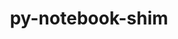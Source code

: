 ---
title: "py-notebook-shim"
layout: cache
categories: [package, develop]
meta: {"compilers": ["none"], "num_specs": 135, "num_specs_by_stack": {"data-vis-sdk": 21, "e4s": 76, "e4s-neoverse-v2": 38, "root": 135}, "oss": ["ubuntu20.04", "ubuntu22.04"], "platforms": ["linux"], "stacks": ["data-vis-sdk", "e4s", "e4s-neoverse-v2", "root"], "targets": ["neoverse_v2", "x86_64_v3"], "versions": ["0.2.3"]}
spec_details: [{"compiler": "none", "hash": "2jyu4wselh2kkd5bxp4nr3hqfzgjna6s", "os": "ubuntu22.04", "platform": "linux", "size": "-", "stacks": ["e4s", "root"], "target": "x86_64_v3", "variants": ["build_system=python_pip"], "versions": ["0.2.3"]}, {"compiler": "none", "hash": "2ptpl6mzcnxud47guyeh6qmmat6deau7", "os": "ubuntu22.04", "platform": "linux", "size": "-", "stacks": ["e4s-neoverse-v2", "root"], "target": "neoverse_v2", "variants": ["build_system=python_pip"], "versions": ["0.2.3"]}, {"compiler": "none", "hash": "2qpq2lt5zlfyx6onanuyuuemajufqgoi", "os": "ubuntu20.04", "platform": "linux", "size": "-", "stacks": ["data-vis-sdk", "root"], "target": "x86_64_v3", "variants": ["build_system=python_pip"], "versions": ["0.2.3"]}, {"compiler": "none", "hash": "345fyb7ar3axpp3tpeiuzc6nrlma5ub2", "os": "ubuntu20.04", "platform": "linux", "size": "-", "stacks": ["data-vis-sdk", "root"], "target": "x86_64_v3", "variants": ["build_system=python_pip"], "versions": ["0.2.3"]}, {"compiler": "none", "hash": "34rrqgeos6xlh7fhdsu72wffk5j7ciuq", "os": "ubuntu22.04", "platform": "linux", "size": "-", "stacks": ["e4s-neoverse-v2", "root"], "target": "neoverse_v2", "variants": ["build_system=python_pip"], "versions": ["0.2.3"]}, {"compiler": "none", "hash": "36grttwvtd64htlyuejaymjvlmwjqkqn", "os": "ubuntu22.04", "platform": "linux", "size": "-", "stacks": ["e4s", "root"], "target": "x86_64_v3", "variants": ["build_system=python_pip"], "versions": ["0.2.3"]}, {"compiler": "none", "hash": "3izfvuwduk5nqp7ajn7cafwuoniqnkyg", "os": "ubuntu22.04", "platform": "linux", "size": "-", "stacks": ["e4s", "root"], "target": "x86_64_v3", "variants": ["build_system=python_pip"], "versions": ["0.2.3"]}, {"compiler": "none", "hash": "4l2cl22ajkeqkzou64flbxe6qlwlzkux", "os": "ubuntu22.04", "platform": "linux", "size": "-", "stacks": ["e4s", "root"], "target": "x86_64_v3", "variants": ["build_system=python_pip"], "versions": ["0.2.3"]}, {"compiler": "none", "hash": "5f7pcz4fw46gbnjfzhyjxsfac4wle5dl", "os": "ubuntu20.04", "platform": "linux", "size": "-", "stacks": ["data-vis-sdk", "root"], "target": "x86_64_v3", "variants": ["build_system=python_pip"], "versions": ["0.2.3"]}, {"compiler": "none", "hash": "5lxahgmj3i6wz5mngefdqi5ogbeia6h7", "os": "ubuntu22.04", "platform": "linux", "size": "-", "stacks": ["e4s-neoverse-v2", "root"], "target": "neoverse_v2", "variants": ["build_system=python_pip"], "versions": ["0.2.3"]}, {"compiler": "none", "hash": "5rxopj7rl4bgks42cuygqalsv7y3dvhi", "os": "ubuntu22.04", "platform": "linux", "size": "-", "stacks": ["e4s-neoverse-v2", "root"], "target": "neoverse_v2", "variants": ["build_system=python_pip"], "versions": ["0.2.3"]}, {"compiler": "none", "hash": "5wo5e7v3fqbcxafsbebfvshxsh7567aq", "os": "ubuntu22.04", "platform": "linux", "size": "-", "stacks": ["e4s-neoverse-v2", "root"], "target": "neoverse_v2", "variants": ["build_system=python_pip"], "versions": ["0.2.3"]}, {"compiler": "none", "hash": "6262rj7khyrwv4xdj6szmfbg6yslrwky", "os": "ubuntu22.04", "platform": "linux", "size": "-", "stacks": ["e4s", "root"], "target": "x86_64_v3", "variants": ["build_system=python_pip"], "versions": ["0.2.3"]}, {"compiler": "none", "hash": "6irqiqzkz6c3wc77bggiesqzs6o5zn6m", "os": "ubuntu22.04", "platform": "linux", "size": "-", "stacks": ["e4s-neoverse-v2", "root"], "target": "neoverse_v2", "variants": ["build_system=python_pip"], "versions": ["0.2.3"]}, {"compiler": "none", "hash": "6jfvyf7hnccbm32fn6fkdp7pveoon7ir", "os": "ubuntu22.04", "platform": "linux", "size": "-", "stacks": ["e4s", "root"], "target": "x86_64_v3", "variants": ["build_system=python_pip"], "versions": ["0.2.3"]}, {"compiler": "none", "hash": "6sunupv2vaiiz5x42rjxistumq3b7tqz", "os": "ubuntu22.04", "platform": "linux", "size": "-", "stacks": ["e4s", "root"], "target": "x86_64_v3", "variants": ["build_system=python_pip"], "versions": ["0.2.3"]}, {"compiler": "none", "hash": "6yoy4z64ikubmvtrrccm4kv5x5uxce2c", "os": "ubuntu22.04", "platform": "linux", "size": "-", "stacks": ["e4s", "root"], "target": "x86_64_v3", "variants": ["build_system=python_pip"], "versions": ["0.2.3"]}, {"compiler": "none", "hash": "765ulh3atz7muk5n7ivjujuciplatrgj", "os": "ubuntu20.04", "platform": "linux", "size": "-", "stacks": ["data-vis-sdk", "root"], "target": "x86_64_v3", "variants": ["build_system=python_pip"], "versions": ["0.2.3"]}, {"compiler": "none", "hash": "7nyeje4pdm2ghxjhkrnagmjntrvsteeq", "os": "ubuntu20.04", "platform": "linux", "size": "-", "stacks": ["data-vis-sdk", "root"], "target": "x86_64_v3", "variants": ["build_system=python_pip"], "versions": ["0.2.3"]}, {"compiler": "none", "hash": "a2f6hjpv7mswkljbb26m6bticgxcuxeo", "os": "ubuntu22.04", "platform": "linux", "size": "-", "stacks": ["e4s", "root"], "target": "x86_64_v3", "variants": ["build_system=python_pip"], "versions": ["0.2.3"]}, {"compiler": "none", "hash": "a4w54hjocoy7l7rsfthv6oww5gaqltih", "os": "ubuntu22.04", "platform": "linux", "size": "-", "stacks": ["e4s", "root"], "target": "x86_64_v3", "variants": ["build_system=python_pip"], "versions": ["0.2.3"]}, {"compiler": "none", "hash": "acuvdeiqdryoj7xaarbtpey2hr7xexmc", "os": "ubuntu22.04", "platform": "linux", "size": "-", "stacks": ["e4s", "root"], "target": "x86_64_v3", "variants": ["build_system=python_pip"], "versions": ["0.2.3"]}, {"compiler": "none", "hash": "af4ctuqscwgn5xltbze4to5tdfquepkw", "os": "ubuntu22.04", "platform": "linux", "size": "-", "stacks": ["e4s", "root"], "target": "x86_64_v3", "variants": ["build_system=python_pip"], "versions": ["0.2.3"]}, {"compiler": "none", "hash": "avmarbaczrilhupchxfz2x6q7ssrwjey", "os": "ubuntu22.04", "platform": "linux", "size": "-", "stacks": ["e4s", "root"], "target": "x86_64_v3", "variants": ["build_system=python_pip"], "versions": ["0.2.3"]}, {"compiler": "none", "hash": "azg6x3scue5koxlrrlrs3jhyhv4lfzw4", "os": "ubuntu22.04", "platform": "linux", "size": "-", "stacks": ["e4s", "root"], "target": "x86_64_v3", "variants": ["build_system=python_pip"], "versions": ["0.2.3"]}, {"compiler": "none", "hash": "b55x3tzui6q55x7abnqiaialfnpfscwe", "os": "ubuntu22.04", "platform": "linux", "size": "-", "stacks": ["e4s-neoverse-v2", "root"], "target": "neoverse_v2", "variants": ["build_system=python_pip"], "versions": ["0.2.3"]}, {"compiler": "none", "hash": "b7cvhwhndup2qkm2ul275vyyb4rcpy6s", "os": "ubuntu22.04", "platform": "linux", "size": "-", "stacks": ["e4s-neoverse-v2", "root"], "target": "neoverse_v2", "variants": ["build_system=python_pip"], "versions": ["0.2.3"]}, {"compiler": "none", "hash": "bfvr7u5kcwqvhbbwflvsk2ei32vr4tjn", "os": "ubuntu22.04", "platform": "linux", "size": "-", "stacks": ["e4s", "root"], "target": "x86_64_v3", "variants": ["build_system=python_pip"], "versions": ["0.2.3"]}, {"compiler": "none", "hash": "bhk6aylvqwqu7j24rryjof3bkhrohsxl", "os": "ubuntu22.04", "platform": "linux", "size": "-", "stacks": ["e4s-neoverse-v2", "root"], "target": "neoverse_v2", "variants": ["build_system=python_pip"], "versions": ["0.2.3"]}, {"compiler": "none", "hash": "c2u3su6pllokatgn5c35opgb6sqfybj6", "os": "ubuntu22.04", "platform": "linux", "size": "-", "stacks": ["e4s", "root"], "target": "x86_64_v3", "variants": ["build_system=python_pip"], "versions": ["0.2.3"]}, {"compiler": "none", "hash": "c4xanhn4az73b4ixfkuofz7lmb2x6bs7", "os": "ubuntu22.04", "platform": "linux", "size": "-", "stacks": ["e4s-neoverse-v2", "root"], "target": "neoverse_v2", "variants": ["build_system=python_pip"], "versions": ["0.2.3"]}, {"compiler": "none", "hash": "cwxornbui5ccaicafeae34f2lxzj7txs", "os": "ubuntu22.04", "platform": "linux", "size": "-", "stacks": ["e4s", "root"], "target": "x86_64_v3", "variants": ["build_system=python_pip"], "versions": ["0.2.3"]}, {"compiler": "none", "hash": "cxpdorcfzotzq3iibxem6us6hak6j22p", "os": "ubuntu20.04", "platform": "linux", "size": "-", "stacks": ["data-vis-sdk", "root"], "target": "x86_64_v3", "variants": ["build_system=python_pip"], "versions": ["0.2.3"]}, {"compiler": "none", "hash": "czwmt75ixwipffdha7xjvvwhg3jzelzx", "os": "ubuntu22.04", "platform": "linux", "size": "-", "stacks": ["e4s-neoverse-v2", "root"], "target": "neoverse_v2", "variants": ["build_system=python_pip"], "versions": ["0.2.3"]}, {"compiler": "none", "hash": "d7qj6q2pev3lpqia75xd4d2dxdfoc2bj", "os": "ubuntu22.04", "platform": "linux", "size": "-", "stacks": ["e4s-neoverse-v2", "root"], "target": "neoverse_v2", "variants": ["build_system=python_pip"], "versions": ["0.2.3"]}, {"compiler": "none", "hash": "dd7lkijkpqft3fjk3wm4afxftvaoqhcv", "os": "ubuntu22.04", "platform": "linux", "size": "-", "stacks": ["e4s-neoverse-v2", "root"], "target": "neoverse_v2", "variants": ["build_system=python_pip"], "versions": ["0.2.3"]}, {"compiler": "none", "hash": "doyoyjcgh7ggqiwlqql4rzwjb4e34y6w", "os": "ubuntu22.04", "platform": "linux", "size": "-", "stacks": ["e4s", "root"], "target": "x86_64_v3", "variants": ["build_system=python_pip"], "versions": ["0.2.3"]}, {"compiler": "none", "hash": "dwl4va2s4p5nfel4vtlwfinon42zqco6", "os": "ubuntu22.04", "platform": "linux", "size": "-", "stacks": ["e4s", "root"], "target": "x86_64_v3", "variants": ["build_system=python_pip"], "versions": ["0.2.3"]}, {"compiler": "none", "hash": "e43lxtvptlyvip7nnbjl6eahrxpoif23", "os": "ubuntu22.04", "platform": "linux", "size": "-", "stacks": ["e4s", "root"], "target": "x86_64_v3", "variants": ["build_system=python_pip"], "versions": ["0.2.3"]}, {"compiler": "none", "hash": "eeq6jmbl2qxhf4vbcbspzzv6dmjbhkwz", "os": "ubuntu22.04", "platform": "linux", "size": "-", "stacks": ["e4s-neoverse-v2", "root"], "target": "neoverse_v2", "variants": ["build_system=python_pip"], "versions": ["0.2.3"]}, {"compiler": "none", "hash": "ei2pdtk57vxr3znpywnt7gxtriaytodv", "os": "ubuntu22.04", "platform": "linux", "size": "-", "stacks": ["e4s", "root"], "target": "x86_64_v3", "variants": ["build_system=python_pip"], "versions": ["0.2.3"]}, {"compiler": "none", "hash": "eyi6bvs4dibk33hp4ssg7qvn3nd4wht6", "os": "ubuntu22.04", "platform": "linux", "size": "-", "stacks": ["e4s", "root"], "target": "x86_64_v3", "variants": ["build_system=python_pip"], "versions": ["0.2.3"]}, {"compiler": "none", "hash": "fdtvbla2mdqczn5tk2vlnsphl6x6jnuh", "os": "ubuntu22.04", "platform": "linux", "size": "-", "stacks": ["e4s-neoverse-v2", "root"], "target": "neoverse_v2", "variants": ["build_system=python_pip"], "versions": ["0.2.3"]}, {"compiler": "none", "hash": "fnigvlrlwsbtu5pb57uetqu7a5vni4r5", "os": "ubuntu22.04", "platform": "linux", "size": "-", "stacks": ["e4s-neoverse-v2", "root"], "target": "neoverse_v2", "variants": ["build_system=python_pip"], "versions": ["0.2.3"]}, {"compiler": "none", "hash": "fppgwqdopckvloo7gcxfdfjl4w6nuds6", "os": "ubuntu22.04", "platform": "linux", "size": "-", "stacks": ["e4s-neoverse-v2", "root"], "target": "neoverse_v2", "variants": ["build_system=python_pip"], "versions": ["0.2.3"]}, {"compiler": "none", "hash": "fvrlcs4evf4ppa4eei3oqatw3k33b3pk", "os": "ubuntu20.04", "platform": "linux", "size": "-", "stacks": ["data-vis-sdk", "root"], "target": "x86_64_v3", "variants": ["build_system=python_pip"], "versions": ["0.2.3"]}, {"compiler": "none", "hash": "g3dxlobktxbpp2weo5znjg6kh74nlrtz", "os": "ubuntu22.04", "platform": "linux", "size": "-", "stacks": ["e4s", "root"], "target": "x86_64_v3", "variants": ["build_system=python_pip"], "versions": ["0.2.3"]}, {"compiler": "none", "hash": "g6ryfug77nct324oahpungzochh37zwt", "os": "ubuntu22.04", "platform": "linux", "size": "-", "stacks": ["e4s-neoverse-v2", "root"], "target": "neoverse_v2", "variants": ["build_system=python_pip"], "versions": ["0.2.3"]}, {"compiler": "none", "hash": "ggq63hob43knovpdb2fr3eyri6ywoo4f", "os": "ubuntu22.04", "platform": "linux", "size": "-", "stacks": ["e4s", "root"], "target": "x86_64_v3", "variants": ["build_system=python_pip"], "versions": ["0.2.3"]}, {"compiler": "none", "hash": "gjbeyixbw7al4dcwyq4lwpoiwhrzpsjn", "os": "ubuntu22.04", "platform": "linux", "size": "-", "stacks": ["e4s", "root"], "target": "x86_64_v3", "variants": ["build_system=python_pip"], "versions": ["0.2.3"]}, {"compiler": "none", "hash": "gkwqef76k4fdrdcdjc52ld6bfwsm7ydr", "os": "ubuntu22.04", "platform": "linux", "size": "-", "stacks": ["e4s", "root"], "target": "x86_64_v3", "variants": ["build_system=python_pip"], "versions": ["0.2.3"]}, {"compiler": "none", "hash": "gq5gotogiye5orn4vhjwvdtsyn23ilp6", "os": "ubuntu22.04", "platform": "linux", "size": "-", "stacks": ["e4s", "root"], "target": "x86_64_v3", "variants": ["build_system=python_pip"], "versions": ["0.2.3"]}, {"compiler": "none", "hash": "gymhyjdfbvxpkchyj54zqt5jur7bbecy", "os": "ubuntu22.04", "platform": "linux", "size": "-", "stacks": ["e4s-neoverse-v2", "root"], "target": "neoverse_v2", "variants": ["build_system=python_pip"], "versions": ["0.2.3"]}, {"compiler": "none", "hash": "hioipnurquka7tknanu2hyoqkwcrqmal", "os": "ubuntu22.04", "platform": "linux", "size": "-", "stacks": ["e4s", "root"], "target": "x86_64_v3", "variants": ["build_system=python_pip"], "versions": ["0.2.3"]}, {"compiler": "none", "hash": "hpbxf2pnk7xf4erimd2w7w7gzqicnjiu", "os": "ubuntu22.04", "platform": "linux", "size": "-", "stacks": ["e4s-neoverse-v2", "root"], "target": "neoverse_v2", "variants": ["build_system=python_pip"], "versions": ["0.2.3"]}, {"compiler": "none", "hash": "hwnos4dsrhbkejxfs3m5kptgltpv7wvl", "os": "ubuntu22.04", "platform": "linux", "size": "-", "stacks": ["e4s", "root"], "target": "x86_64_v3", "variants": ["build_system=python_pip"], "versions": ["0.2.3"]}, {"compiler": "none", "hash": "illgzv47nyvxxlh65htufo3zf2qyhpxt", "os": "ubuntu22.04", "platform": "linux", "size": "-", "stacks": ["e4s", "root"], "target": "x86_64_v3", "variants": ["build_system=python_pip"], "versions": ["0.2.3"]}, {"compiler": "none", "hash": "invkc2dyl2fdecurjzefa4z6gboakbqo", "os": "ubuntu22.04", "platform": "linux", "size": "-", "stacks": ["e4s", "root"], "target": "x86_64_v3", "variants": ["build_system=python_pip"], "versions": ["0.2.3"]}, {"compiler": "none", "hash": "iyot275yfrjj35hikvxpc2527imruj4z", "os": "ubuntu22.04", "platform": "linux", "size": "-", "stacks": ["e4s", "root"], "target": "x86_64_v3", "variants": ["build_system=python_pip"], "versions": ["0.2.3"]}, {"compiler": "none", "hash": "jb4q6akkcosywkfi4i4a23minsd5fap3", "os": "ubuntu22.04", "platform": "linux", "size": "-", "stacks": ["e4s", "root"], "target": "x86_64_v3", "variants": ["build_system=python_pip"], "versions": ["0.2.3"]}, {"compiler": "none", "hash": "jnef4fua2n4hkifo72a27dstiiomu4el", "os": "ubuntu22.04", "platform": "linux", "size": "-", "stacks": ["e4s", "root"], "target": "x86_64_v3", "variants": ["build_system=python_pip"], "versions": ["0.2.3"]}, {"compiler": "none", "hash": "jnhr3mh6dc5iui54yizhe266c5dpedpo", "os": "ubuntu22.04", "platform": "linux", "size": "-", "stacks": ["e4s-neoverse-v2", "root"], "target": "neoverse_v2", "variants": ["build_system=python_pip"], "versions": ["0.2.3"]}, {"compiler": "none", "hash": "joaszsx3fxsas46ezrajlfboiyvlq7on", "os": "ubuntu20.04", "platform": "linux", "size": "-", "stacks": ["data-vis-sdk", "root"], "target": "x86_64_v3", "variants": ["build_system=python_pip"], "versions": ["0.2.3"]}, {"compiler": "none", "hash": "jsld4rg7jcjsoogbrrznrc6bvqhxhwgk", "os": "ubuntu22.04", "platform": "linux", "size": "-", "stacks": ["e4s", "root"], "target": "x86_64_v3", "variants": ["build_system=python_pip"], "versions": ["0.2.3"]}, {"compiler": "none", "hash": "jw6inpr2g47t6lymcbwa23geqs7kb3r7", "os": "ubuntu22.04", "platform": "linux", "size": "-", "stacks": ["e4s-neoverse-v2", "root"], "target": "neoverse_v2", "variants": ["build_system=python_pip"], "versions": ["0.2.3"]}, {"compiler": "none", "hash": "jw6mwm3h27gwlrmkwfwmsjotjn7xg7mw", "os": "ubuntu22.04", "platform": "linux", "size": "-", "stacks": ["e4s", "root"], "target": "x86_64_v3", "variants": ["build_system=python_pip"], "versions": ["0.2.3"]}, {"compiler": "none", "hash": "k4opaba2jummqfhyf2w67dr5x5wvcs7w", "os": "ubuntu22.04", "platform": "linux", "size": "-", "stacks": ["e4s", "root"], "target": "x86_64_v3", "variants": ["build_system=python_pip"], "versions": ["0.2.3"]}, {"compiler": "none", "hash": "k5k7swg2njzk2oxuykz2kderkz52my5b", "os": "ubuntu22.04", "platform": "linux", "size": "-", "stacks": ["e4s", "root"], "target": "x86_64_v3", "variants": ["build_system=python_pip"], "versions": ["0.2.3"]}, {"compiler": "none", "hash": "k5yaihkz2eybhupeqjfksd3qupj4hrb5", "os": "ubuntu20.04", "platform": "linux", "size": "-", "stacks": ["data-vis-sdk", "root"], "target": "x86_64_v3", "variants": ["build_system=python_pip"], "versions": ["0.2.3"]}, {"compiler": "none", "hash": "k7n4ml75nsow3gafzfapz2d47lxs7mxc", "os": "ubuntu22.04", "platform": "linux", "size": "-", "stacks": ["e4s-neoverse-v2", "root"], "target": "neoverse_v2", "variants": ["build_system=python_pip"], "versions": ["0.2.3"]}, {"compiler": "none", "hash": "lpa3lhzqd3lgkezov64xuytgqxlfwk3k", "os": "ubuntu20.04", "platform": "linux", "size": "-", "stacks": ["data-vis-sdk", "root"], "target": "x86_64_v3", "variants": ["build_system=python_pip"], "versions": ["0.2.3"]}, {"compiler": "none", "hash": "ltwlykoh7ewrubhooiq3wbxbxj5swsnq", "os": "ubuntu22.04", "platform": "linux", "size": "-", "stacks": ["e4s", "root"], "target": "x86_64_v3", "variants": ["build_system=python_pip"], "versions": ["0.2.3"]}, {"compiler": "none", "hash": "lyeryrl3yglvlxqt2yki7ftuaplja2dr", "os": "ubuntu22.04", "platform": "linux", "size": "-", "stacks": ["e4s", "root"], "target": "x86_64_v3", "variants": ["build_system=python_pip"], "versions": ["0.2.3"]}, {"compiler": "none", "hash": "lyq75rdr47jz7kfkvfn5i6jbudqxdpza", "os": "ubuntu22.04", "platform": "linux", "size": "-", "stacks": ["e4s", "root"], "target": "x86_64_v3", "variants": ["build_system=python_pip"], "versions": ["0.2.3"]}, {"compiler": "none", "hash": "m2jsv5upub3uxz4uptp23wcx7jdkyheq", "os": "ubuntu22.04", "platform": "linux", "size": "-", "stacks": ["e4s-neoverse-v2", "root"], "target": "neoverse_v2", "variants": ["build_system=python_pip"], "versions": ["0.2.3"]}, {"compiler": "none", "hash": "m4vuakutiaezarqy5r3wq3lfimoxobit", "os": "ubuntu20.04", "platform": "linux", "size": "-", "stacks": ["data-vis-sdk", "root"], "target": "x86_64_v3", "variants": ["build_system=python_pip"], "versions": ["0.2.3"]}, {"compiler": "none", "hash": "mg665t7owv24xzpovivdylwnx3f3gee5", "os": "ubuntu22.04", "platform": "linux", "size": "-", "stacks": ["e4s-neoverse-v2", "root"], "target": "neoverse_v2", "variants": ["build_system=python_pip"], "versions": ["0.2.3"]}, {"compiler": "none", "hash": "mj2ah44ulq7czygirfajhm7ybvegsvgv", "os": "ubuntu22.04", "platform": "linux", "size": "-", "stacks": ["e4s", "root"], "target": "x86_64_v3", "variants": ["build_system=python_pip"], "versions": ["0.2.3"]}, {"compiler": "none", "hash": "mwdneoqkkrnnxrlggmmrmhe4h7irge6i", "os": "ubuntu22.04", "platform": "linux", "size": "-", "stacks": ["e4s", "root"], "target": "x86_64_v3", "variants": ["build_system=python_pip"], "versions": ["0.2.3"]}, {"compiler": "none", "hash": "nb2gyavfwr3pw25d2ldhjjl2s6hku727", "os": "ubuntu22.04", "platform": "linux", "size": "-", "stacks": ["e4s-neoverse-v2", "root"], "target": "neoverse_v2", "variants": ["build_system=python_pip"], "versions": ["0.2.3"]}, {"compiler": "none", "hash": "nh5iw4z3zjsadnpsdwii5jgmy6j56vp2", "os": "ubuntu22.04", "platform": "linux", "size": "-", "stacks": ["e4s", "root"], "target": "x86_64_v3", "variants": ["build_system=python_pip"], "versions": ["0.2.3"]}, {"compiler": "none", "hash": "njngh7ymtwawcgtx65dmpfnz75y3kquk", "os": "ubuntu20.04", "platform": "linux", "size": "-", "stacks": ["data-vis-sdk", "root"], "target": "x86_64_v3", "variants": ["build_system=python_pip"], "versions": ["0.2.3"]}, {"compiler": "none", "hash": "nnprokx5ooy2uyllwquhtoudc6fwx7cz", "os": "ubuntu22.04", "platform": "linux", "size": "-", "stacks": ["e4s", "root"], "target": "x86_64_v3", "variants": ["build_system=python_pip"], "versions": ["0.2.3"]}, {"compiler": "none", "hash": "nnxaifxyembkg4nqhi5tbk7taqsmk6sm", "os": "ubuntu22.04", "platform": "linux", "size": "-", "stacks": ["e4s-neoverse-v2", "root"], "target": "neoverse_v2", "variants": ["build_system=python_pip"], "versions": ["0.2.3"]}, {"compiler": "none", "hash": "nvx6zwgdu7dyamxxfwuienwfypiwlojt", "os": "ubuntu22.04", "platform": "linux", "size": "-", "stacks": ["e4s-neoverse-v2", "root"], "target": "neoverse_v2", "variants": ["build_system=python_pip"], "versions": ["0.2.3"]}, {"compiler": "none", "hash": "nxya5igy3tkh2l2yftstnfeoreohuxgg", "os": "ubuntu20.04", "platform": "linux", "size": "-", "stacks": ["data-vis-sdk", "root"], "target": "x86_64_v3", "variants": ["build_system=python_pip"], "versions": ["0.2.3"]}, {"compiler": "none", "hash": "nzgbfezw2owd3rbd2zw574oo4uh7pnnm", "os": "ubuntu22.04", "platform": "linux", "size": "-", "stacks": ["e4s", "root"], "target": "x86_64_v3", "variants": ["build_system=python_pip"], "versions": ["0.2.3"]}, {"compiler": "none", "hash": "o4z5ahhhzs2wwg5w7s5rfr6cwxdmjfeh", "os": "ubuntu20.04", "platform": "linux", "size": "-", "stacks": ["data-vis-sdk", "root"], "target": "x86_64_v3", "variants": ["build_system=python_pip"], "versions": ["0.2.3"]}, {"compiler": "none", "hash": "oidkdgfzzsiycaduk777nzuwb2f3wmyf", "os": "ubuntu20.04", "platform": "linux", "size": "-", "stacks": ["data-vis-sdk", "root"], "target": "x86_64_v3", "variants": ["build_system=python_pip"], "versions": ["0.2.3"]}, {"compiler": "none", "hash": "oiehr5ibcsycxidw34mhii2fphat4go2", "os": "ubuntu22.04", "platform": "linux", "size": "-", "stacks": ["e4s", "root"], "target": "x86_64_v3", "variants": ["build_system=python_pip"], "versions": ["0.2.3"]}, {"compiler": "none", "hash": "ok3atfljhnp3wqnt2464mqdrhdhrld34", "os": "ubuntu22.04", "platform": "linux", "size": "-", "stacks": ["e4s", "root"], "target": "x86_64_v3", "variants": ["build_system=python_pip"], "versions": ["0.2.3"]}, {"compiler": "none", "hash": "owuc5ymphi77jel5dk3g64rijifav4gf", "os": "ubuntu22.04", "platform": "linux", "size": "-", "stacks": ["e4s", "root"], "target": "x86_64_v3", "variants": ["build_system=python_pip"], "versions": ["0.2.3"]}, {"compiler": "none", "hash": "pjui3w4vk2vryjunb7renj6ysrmu2a6e", "os": "ubuntu22.04", "platform": "linux", "size": "-", "stacks": ["e4s", "root"], "target": "x86_64_v3", "variants": ["build_system=python_pip"], "versions": ["0.2.3"]}, {"compiler": "none", "hash": "q35rzkr6xpcq3da67xmoidr7ievp43mt", "os": "ubuntu22.04", "platform": "linux", "size": "-", "stacks": ["e4s", "root"], "target": "x86_64_v3", "variants": ["build_system=python_pip"], "versions": ["0.2.3"]}, {"compiler": "none", "hash": "q4qmj3kwzswpd7sufn3n527l47h2my2y", "os": "ubuntu22.04", "platform": "linux", "size": "-", "stacks": ["e4s", "root"], "target": "x86_64_v3", "variants": ["build_system=python_pip"], "versions": ["0.2.3"]}, {"compiler": "none", "hash": "qecmclakg6mzqyfmemrqseb7ochman2d", "os": "ubuntu22.04", "platform": "linux", "size": "-", "stacks": ["e4s", "root"], "target": "x86_64_v3", "variants": ["build_system=python_pip"], "versions": ["0.2.3"]}, {"compiler": "none", "hash": "qeiirymw5sovvwqn6n3yp2jyltqtpnbd", "os": "ubuntu20.04", "platform": "linux", "size": "-", "stacks": ["data-vis-sdk", "root"], "target": "x86_64_v3", "variants": ["build_system=python_pip"], "versions": ["0.2.3"]}, {"compiler": "none", "hash": "qmpkwjjiu7ire2krjdqvybb2p3dd65id", "os": "ubuntu22.04", "platform": "linux", "size": "-", "stacks": ["e4s-neoverse-v2", "root"], "target": "neoverse_v2", "variants": ["build_system=python_pip"], "versions": ["0.2.3"]}, {"compiler": "none", "hash": "qnjizvkm46lxubegsrvjdcrgjry6dumb", "os": "ubuntu22.04", "platform": "linux", "size": "-", "stacks": ["e4s", "root"], "target": "x86_64_v3", "variants": ["build_system=python_pip"], "versions": ["0.2.3"]}, {"compiler": "none", "hash": "quvyq5vnvg2kr4tnahv6lfl5yicnzhqz", "os": "ubuntu22.04", "platform": "linux", "size": "-", "stacks": ["e4s", "root"], "target": "x86_64_v3", "variants": ["build_system=python_pip"], "versions": ["0.2.3"]}, {"compiler": "none", "hash": "rltk5ijj6ucgmxdrpzl7npwc7y7cvg4z", "os": "ubuntu22.04", "platform": "linux", "size": "-", "stacks": ["e4s", "root"], "target": "x86_64_v3", "variants": ["build_system=python_pip"], "versions": ["0.2.3"]}, {"compiler": "none", "hash": "rzlbiivgv5wcmzrwmctzytxifymfdmaj", "os": "ubuntu20.04", "platform": "linux", "size": "-", "stacks": ["data-vis-sdk", "root"], "target": "x86_64_v3", "variants": ["build_system=python_pip"], "versions": ["0.2.3"]}, {"compiler": "none", "hash": "s3b2rnffgtq5s4ft6mmwcnvtjmguiu5h", "os": "ubuntu22.04", "platform": "linux", "size": "-", "stacks": ["e4s", "root"], "target": "x86_64_v3", "variants": ["build_system=python_pip"], "versions": ["0.2.3"]}, {"compiler": "none", "hash": "snx4odtj5wtws2r7ygbx37hbysbqo25y", "os": "ubuntu22.04", "platform": "linux", "size": "-", "stacks": ["e4s-neoverse-v2", "root"], "target": "neoverse_v2", "variants": ["build_system=python_pip"], "versions": ["0.2.3"]}, {"compiler": "none", "hash": "st7766m7vqq3pohhjywmft3y33s2gbid", "os": "ubuntu22.04", "platform": "linux", "size": "-", "stacks": ["e4s", "root"], "target": "x86_64_v3", "variants": ["build_system=python_pip"], "versions": ["0.2.3"]}, {"compiler": "none", "hash": "suyhexx3pj2xmvsbxkvctozhrazdpbk6", "os": "ubuntu22.04", "platform": "linux", "size": "-", "stacks": ["e4s", "root"], "target": "x86_64_v3", "variants": ["build_system=python_pip"], "versions": ["0.2.3"]}, {"compiler": "none", "hash": "t253lh6vuz3otffp6yesibsxvi6lf36k", "os": "ubuntu22.04", "platform": "linux", "size": "-", "stacks": ["e4s", "root"], "target": "x86_64_v3", "variants": ["build_system=python_pip"], "versions": ["0.2.3"]}, {"compiler": "none", "hash": "tr4epidigi3tikk4mrq3rig6xxkjcaqp", "os": "ubuntu22.04", "platform": "linux", "size": "-", "stacks": ["e4s", "root"], "target": "x86_64_v3", "variants": ["build_system=python_pip"], "versions": ["0.2.3"]}, {"compiler": "none", "hash": "udktcsrd55uz3mzkaosy7c7cccxt3ty5", "os": "ubuntu22.04", "platform": "linux", "size": "-", "stacks": ["e4s-neoverse-v2", "root"], "target": "neoverse_v2", "variants": ["build_system=python_pip"], "versions": ["0.2.3"]}, {"compiler": "none", "hash": "ujl7mbdvotsggcil6z2iwmxxnm742asa", "os": "ubuntu22.04", "platform": "linux", "size": "-", "stacks": ["e4s-neoverse-v2", "root"], "target": "neoverse_v2", "variants": ["build_system=python_pip"], "versions": ["0.2.3"]}, {"compiler": "none", "hash": "um6uguwkisocejnghusrtkeuorcnffzx", "os": "ubuntu22.04", "platform": "linux", "size": "-", "stacks": ["e4s-neoverse-v2", "root"], "target": "neoverse_v2", "variants": ["build_system=python_pip"], "versions": ["0.2.3"]}, {"compiler": "none", "hash": "w4z2lp64i23rhyk3yergovf2b6zd4z7z", "os": "ubuntu22.04", "platform": "linux", "size": "-", "stacks": ["e4s", "root"], "target": "x86_64_v3", "variants": ["build_system=python_pip"], "versions": ["0.2.3"]}, {"compiler": "none", "hash": "w6jtvcauqlrpg37d7j6txvnurq37elgq", "os": "ubuntu22.04", "platform": "linux", "size": "-", "stacks": ["e4s", "root"], "target": "x86_64_v3", "variants": ["build_system=python_pip"], "versions": ["0.2.3"]}, {"compiler": "none", "hash": "w7tricecm3av72ca7vmlherfgbb5srvw", "os": "ubuntu22.04", "platform": "linux", "size": "-", "stacks": ["e4s-neoverse-v2", "root"], "target": "neoverse_v2", "variants": ["build_system=python_pip"], "versions": ["0.2.3"]}, {"compiler": "none", "hash": "wbroqugbk7rxqqjmm4v53zryg7devluo", "os": "ubuntu22.04", "platform": "linux", "size": "-", "stacks": ["e4s", "root"], "target": "x86_64_v3", "variants": ["build_system=python_pip"], "versions": ["0.2.3"]}, {"compiler": "none", "hash": "wc664a642jxnprhf7zcwij5wv7wj25rb", "os": "ubuntu22.04", "platform": "linux", "size": "-", "stacks": ["e4s", "root"], "target": "x86_64_v3", "variants": ["build_system=python_pip"], "versions": ["0.2.3"]}, {"compiler": "none", "hash": "wgahbkmlhvetc3o7unsaosioo6ikvbts", "os": "ubuntu22.04", "platform": "linux", "size": "-", "stacks": ["e4s", "root"], "target": "x86_64_v3", "variants": ["build_system=python_pip"], "versions": ["0.2.3"]}, {"compiler": "none", "hash": "wknpide2odarl42ks44atyc2rwslrmjj", "os": "ubuntu20.04", "platform": "linux", "size": "-", "stacks": ["data-vis-sdk", "root"], "target": "x86_64_v3", "variants": ["build_system=python_pip"], "versions": ["0.2.3"]}, {"compiler": "none", "hash": "wwkerqsqmdfxhptc63ek53twdkrxufhu", "os": "ubuntu22.04", "platform": "linux", "size": "-", "stacks": ["e4s", "root"], "target": "x86_64_v3", "variants": ["build_system=python_pip"], "versions": ["0.2.3"]}, {"compiler": "none", "hash": "wy5gaux2mfikkvqd4chf2nqt6nr4mqev", "os": "ubuntu22.04", "platform": "linux", "size": "-", "stacks": ["e4s", "root"], "target": "x86_64_v3", "variants": ["build_system=python_pip"], "versions": ["0.2.3"]}, {"compiler": "none", "hash": "wyjpa26nqemaam6ynlnqdnwwcruhajl3", "os": "ubuntu20.04", "platform": "linux", "size": "-", "stacks": ["data-vis-sdk", "root"], "target": "x86_64_v3", "variants": ["build_system=python_pip"], "versions": ["0.2.3"]}, {"compiler": "none", "hash": "x3m2ik4agtvdncscso5napcho4yea4gz", "os": "ubuntu22.04", "platform": "linux", "size": "-", "stacks": ["e4s-neoverse-v2", "root"], "target": "neoverse_v2", "variants": ["build_system=python_pip"], "versions": ["0.2.3"]}, {"compiler": "none", "hash": "xhgxkf2zfqeteflhcc4ovozwwqishwnj", "os": "ubuntu22.04", "platform": "linux", "size": "-", "stacks": ["e4s-neoverse-v2", "root"], "target": "neoverse_v2", "variants": ["build_system=python_pip"], "versions": ["0.2.3"]}, {"compiler": "none", "hash": "xkiwdptgml7dnjzfvttweft5hi22sjzb", "os": "ubuntu22.04", "platform": "linux", "size": "-", "stacks": ["e4s", "root"], "target": "x86_64_v3", "variants": ["build_system=python_pip"], "versions": ["0.2.3"]}, {"compiler": "none", "hash": "xnjzmsugls6cqlm2qpfjj4vslyha56dh", "os": "ubuntu20.04", "platform": "linux", "size": "-", "stacks": ["data-vis-sdk", "root"], "target": "x86_64_v3", "variants": ["build_system=python_pip"], "versions": ["0.2.3"]}, {"compiler": "none", "hash": "yhqkj2dsfxfdwxn7fkc3faf4ejvrck55", "os": "ubuntu22.04", "platform": "linux", "size": "-", "stacks": ["e4s", "root"], "target": "x86_64_v3", "variants": ["build_system=python_pip"], "versions": ["0.2.3"]}, {"compiler": "none", "hash": "yizyr4qidbyxnwb6fopmfvpk4dt6q6a5", "os": "ubuntu22.04", "platform": "linux", "size": "-", "stacks": ["e4s", "root"], "target": "x86_64_v3", "variants": ["build_system=python_pip"], "versions": ["0.2.3"]}, {"compiler": "none", "hash": "yk3vguq7lnr6afku2zg4vi6rh6btm6kc", "os": "ubuntu22.04", "platform": "linux", "size": "-", "stacks": ["e4s-neoverse-v2", "root"], "target": "neoverse_v2", "variants": ["build_system=python_pip"], "versions": ["0.2.3"]}, {"compiler": "none", "hash": "yqzo4ianmze5xzgvnrcdqdol4vgjkqip", "os": "ubuntu22.04", "platform": "linux", "size": "-", "stacks": ["e4s", "root"], "target": "x86_64_v3", "variants": ["build_system=python_pip"], "versions": ["0.2.3"]}, {"compiler": "none", "hash": "yt3filady2rhsnuqkyu3xgvfmrpx3ca6", "os": "ubuntu22.04", "platform": "linux", "size": "-", "stacks": ["e4s", "root"], "target": "x86_64_v3", "variants": ["build_system=python_pip"], "versions": ["0.2.3"]}, {"compiler": "none", "hash": "yvrglt2wb6hkkp2hlkhwfctaec4fphex", "os": "ubuntu22.04", "platform": "linux", "size": "-", "stacks": ["e4s", "root"], "target": "x86_64_v3", "variants": ["build_system=python_pip"], "versions": ["0.2.3"]}, {"compiler": "none", "hash": "z2gzcv4yznh35h2ougp2xt3deq7igujs", "os": "ubuntu22.04", "platform": "linux", "size": "-", "stacks": ["e4s-neoverse-v2", "root"], "target": "neoverse_v2", "variants": ["build_system=python_pip"], "versions": ["0.2.3"]}, {"compiler": "none", "hash": "z3xr6g5qhmtoeps4s6t33gcolik3fttt", "os": "ubuntu22.04", "platform": "linux", "size": "-", "stacks": ["e4s", "root"], "target": "x86_64_v3", "variants": ["build_system=python_pip"], "versions": ["0.2.3"]}, {"compiler": "none", "hash": "z6c5cp6kvafmovzeq6qoorju2mmyl6gk", "os": "ubuntu20.04", "platform": "linux", "size": "-", "stacks": ["data-vis-sdk", "root"], "target": "x86_64_v3", "variants": ["build_system=python_pip"], "versions": ["0.2.3"]}, {"compiler": "none", "hash": "zkhqhbinnpqjm7xqlqvltq4qcprgwr2f", "os": "ubuntu22.04", "platform": "linux", "size": "-", "stacks": ["e4s", "root"], "target": "x86_64_v3", "variants": ["build_system=python_pip"], "versions": ["0.2.3"]}]
---